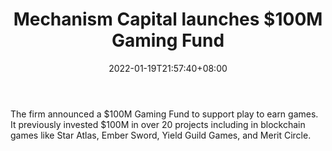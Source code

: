 ﻿---
title: "Mechanism Capital launches $100M Gaming Fund"
date: 2022-01-19T21:57:40+08:00
lastmod: 2022-01-19T16:45:40+08:00
draft: false
authors: ["Solomon"]
description: "The firm announced a $100M Gaming Fund to support play to earn games. It previously invested $100M in over 20 projects including in blockchain games like Star Atlas, Ember Sword, Yield Guild Games, and Merit Circle."
featuredImage: "mechanism-capital-launches-100m-gaming-fund.jpg"
tags: ["Strategy Games","Play to Earn"]
categories: ["news"]
news: ["Strategy Games"]
weight: 
lightgallery: true
pinned: false
recommend: false
recommend1: false
---

The firm announced a $100M Gaming Fund to support play to earn games. It previously invested $100M in over 20 projects including in blockchain games like Star Atlas, Ember Sword, Yield Guild Games, and Merit Circle.

<!--more-->

